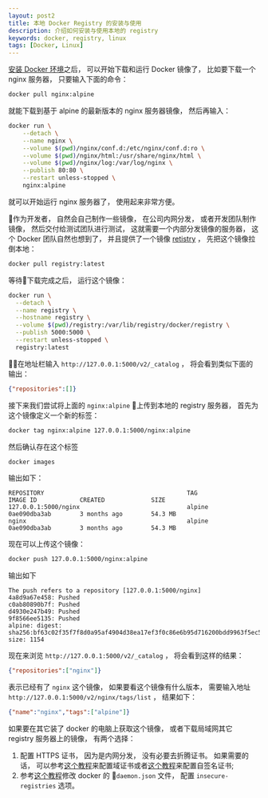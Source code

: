 ```yaml
---
layout: post2
title: 本地 Docker Registry 的安装与使用
description: 介绍如何安装与使用本地的 registry 
keywords: docker, registry, linux
tags: [Docker, Linux]
---
```


[安装 Docker 环境](https://beginor.github.io/2017/06/04/install-docker-env.html)之后， 可以开始下载和运行 Docker 镜像了， 比如要下载一个 nginx 服务器， 只要输入下面的命令：

```sh
docker pull nginx:alpine
```

就能下载到基于 alpine 的最新版本的 nginx 服务器镜像， 然后再输入：

```sh
docker run \
    --detach \
    --name nginx \
    --volume $(pwd)/nginx/conf.d:/etc/nginx/conf.d:ro \
    --volume $(pwd)/nginx/html:/usr/share/nginx/html \
    --volume $(pwd)/nginx/log:/var/log/nginx \
    --publish 80:80 \
    --restart unless-stopped \
    nginx:alpine
```

就可以开始运行 nginx 服务器了， 使用起来非常方便。

作为开发者， 自然会自己制作一些镜像， 在公司内网分发， 或者开发团队制作镜像， 然后交付给测试团队进行测试， 这就需要一个内部分发镜像的服务器， 这个 Docker 团队自然也想到了， 并且提供了一个镜像 [retistry](https://hub.docker.com/r/library/registry/) ， 先把这个镜像拉倒本地：

```sh
docker pull registry:latest
```

等待下载完成之后， 运行这个镜像：

```sh
docker run \
  --detach \
  --name registry \
  --hostname registry \
  --volume $(pwd)/registry:/var/lib/registry/docker/registry \
  --publish 5000:5000 \
  --restart unless-stopped \
  registry:latest
```

在地址栏输入 `http://127.0.0.1:5000/v2/_catalog` ， 将会看到类似下面的输出：

```json
{"repositories":[]}
```

接下来我们尝试将上面的 `nginx:alpine` 上传到本地的 registry 服务器， 首先为这个镜像定义一个新的标签：

```sh
docker tag nginx:alpine 127.0.0.1:5000/nginx:alpine
```

然后确认存在这个标签

```sh
docker images
```

输出如下：

```
REPOSITORY                                        TAG                 IMAGE ID            CREATED             SIZE
127.0.0.1:5000/nginx                              alpine              0ae090dba3ab        3 months ago        54.3 MB
nginx                                             alpine              0ae090dba3ab        3 months ago        54.3 MB
```

现在可以上传这个镜像：

```sh
docker push 127.0.0.1:5000/nginx:alpine

```

输出如下

```
The push refers to a repository [127.0.0.1:5000/nginx]
4a8d9a67e458: Pushed 
c0ab80890b7f: Pushed 
d4930e247b49: Pushed 
9f8566ee5135: Pushed 
alpine: digest: sha256:bf63c02f35f7f8d0a95af4904d38ea17ef3f0c86e6b95d716200bdd9963f5ec5 size: 1154
```

现在来浏览 `http://127.0.0.1:5000/v2/_catalog` ， 将会看到这样的结果：

```json
{"repositories":["nginx"]}
```

表示已经有了 `nginx` 这个镜像， 如果要看这个镜像有什么版本， 需要输入地址 `http://127.0.0.1:5000/v2/nginx/tags/list` ， 结果如下：

```json
{"name":"nginx","tags":["alpine"]}
```

如果要在其它装了 docker 的电脑上获取这个镜像， 或者下载局域网其它 registry 服务器上的镜像， 有两个选择：

 1. 配置 HTTPS 证书， 因为是内网分发， 没有必要去折腾证书。 如果需要的话， 可以参考[这个教程](https://docs.docker.com/registry/deploying/#running-a-domain-registry)来配置域证书或者[这个教程](https://docs.docker.com/registry/insecure/#using-self-signed-certificates)来配置自签名证书;
 2. 参考[这个教程](https://docs.docker.com/registry/insecure/#deploying-a-plain-http-registry)修改 docker 的 `daemon.json` 文件， 配置 `insecure-registries` 选项。
